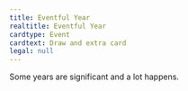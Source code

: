 ```yaml
---
title: Eventful Year
realtitle: Eventful Year
cardtype: Event
cardtext: Draw and extra card
legal: null
---
```


Some years are significant and a lot happens. 

